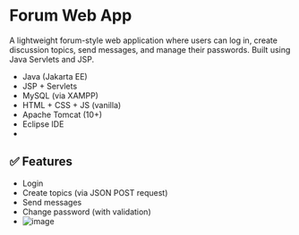 # Forum Web App

A lightweight forum-style web application where users can log in, create discussion topics, send messages, and manage their passwords. Built using Java Servlets and JSP.

- Java (Jakarta EE)
- JSP + Servlets
- MySQL (via XAMPP)
- HTML + CSS + JS (vanilla)
- Apache Tomcat (10+)
- Eclipse IDE
- 
## ✅ Features

- Login
- Create topics (via JSON POST request)
- Send messages
- Change password (with validation)
- ![image](https://github.com/user-attachments/assets/a2d8e055-2fa6-42c8-a5f1-70c388d2c237)
